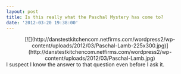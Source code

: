 ```yaml
---
layout: post
title: Is this really what the Paschal Mystery has come to?
date: '2012-03-20 19:38:00'
---
```



<div style="clear: both; text-align: center;"></div><div style="clear: both; text-align: center;">[![](http://danstestkitchencom.netfirms.com/wordpress2/wp-content/uploads/2012/03/Paschal-Lamb-225x300.jpg)](http://danstestkitchencom.netfirms.com/wordpress2/wp-content/uploads/2012/03/Paschal-Lamb.jpg)</div>I suspect I know the answer to that question even before I ask it.


